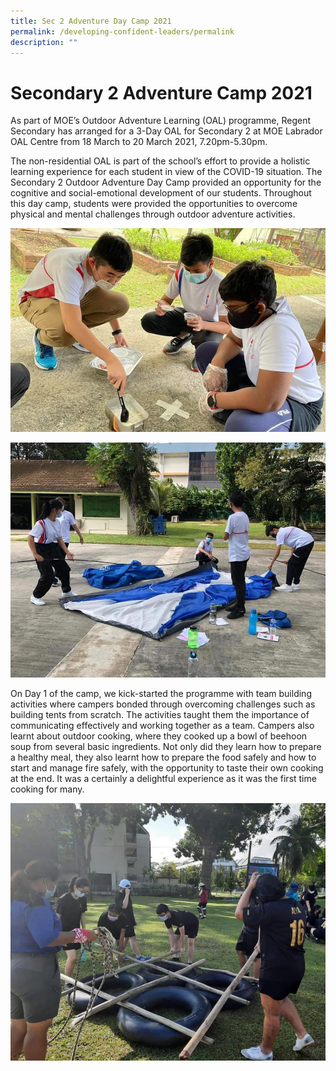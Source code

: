 ```yaml
---
title: Sec 2 Adventure Day Camp 2021
permalink: /developing-confident-leaders/permalink
description: ""
---
```

Secondary 2 Adventure Camp 2021
===============================

As part of MOE’s Outdoor Adventure Learning (OAL) programme, Regent Secondary has arranged for a 3-Day OAL for Secondary 2 at MOE Labrador OAL Centre from 18 March to 20 March 2021, 7.20pm-5.30pm.

The non-residential OAL is part of the school’s effort to provide a holistic learning experience for each student in view of the COVID-19 situation. The Secondary 2 Outdoor Adventure Day Camp provided an opportunity for the cognitive and social-emotional development of our students. Throughout this day camp, students were provided the opportunities to overcome physical and mental challenges through outdoor adventure activities.

![](/images/image-6.jpg)

![](/images/image-7.jpg)

On Day 1 of the camp, we kick-started the programme with team building activities where campers bonded through overcoming challenges such as building tents from scratch. The activities taught them the importance of communicating effectively and working together as a team. Campers also learnt about outdoor cooking, where they cooked up a bowl of beehoon soup from several basic ingredients. Not only did they learn how to prepare a healthy meal, they also learnt how to prepare the food safely and how to start and manage fire safely, with the opportunity to taste their own cooking at the end. It was a certainly a delightful experience as it was the first time cooking for many.

![](/images/image-3.jpg)